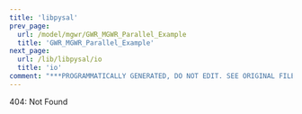 ```yaml
---
title: 'libpysal'
prev_page:
  url: /model/mgwr/GWR_MGWR_Parallel_Example
  title: 'GWR_MGWR_Parallel_Example'
next_page:
  url: /lib/libpysal/io
  title: 'io'
comment: "***PROGRAMMATICALLY GENERATED, DO NOT EDIT. SEE ORIGINAL FILES IN /content***"
---
```

404: Not Found
